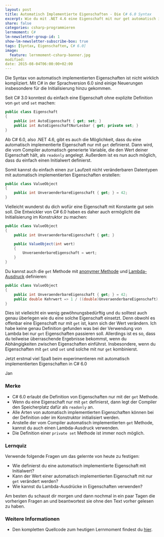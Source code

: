```yaml
---
layout: post
title: Automatisch Implementierte Eigenschaften - Die C# 6.0 Syntax
excerpt: Wie du mit .NET 4.6 eine Eigenschaft mit nur get automatisch implementieren kannst.
share: false
categories: csharp-programmieren
lernmoment: C#
lm-newsletter-group-id: 1
show-lm-newsletter-subscribe-box: true
tags: [Syntax, Eigenschaften, C# 6.0]
image:
  feature: lernmoment-csharp-banner.jpg
modified:
date: 2015-08-04T06:00:00+02:00
---
```


Die Syntax von automatisch implementierten Eigenschaften ist nicht wirklich kompliziert. Mit C# in der Sprachversion 6.0 sind einige Neuerungen insbesondere für die Initialisierung hinzu gekommen.

Seit C# 3.0 konntest du einfach eine Eigenschaft ohne explizite Definition von `get` und `set` machen:

```cs
public class Eigenschaft
{
	public int AutoEigenschaft { get; set; }
	public int AutoEigenschaftNurLesbar { get; private set; }
}
```

Ab C# 6.0, also .NET 4.6, gibt es auch die Möglichkeit, dass du eine automatisch implementierte Eigenschaft nur mit `get` definierst. Dann wird, die vom Compiler automatisch generierte Variable, die den Wert deiner Eigenschaft hält, als `readonly` angelegt. Außerdem ist es nun auch möglich, dass du einfach einen Initialwert definierst.

Somit kannst du einfach einen zur Laufzeit nicht veränderbaren Datentypen mit automatisch implementierten Eigenschaften erstellen:

```cs
public class ValueObject
{
	public int UnveraenderbareEigenschaft { get; } = 42;
}
```

Vielleicht wunderst du dich wofür eine Eigenschaft mit Konstante gut sein soll. Die Entwickler von C# 6.0 haben es daher auch ermöglicht die Initialisierung im Konstruktor zu machen:

```cs
public class ValueObject
{
	public int UnveraenderbareEigenschaft { get; }

	public ValueObject(int wert)
	{
		UnveraenderbareEigenschaft = wert;
	}
}
```

Du kannst auch die `get` Methode mit [anonymer Methode](/csharp-programmieren/anonyme-methode/) und [Lambda-Ausdruck](/csharp-programmieren/lambda-ausdruecke-erstellen/) definieren:

```cs
public class ValueObject
{
	public int UnveraenderbareEigenschaft { get; } = 42;
	public double Kehrwert => 1 / ((double)UnveraenderbareEigenschaft);
}

```

Dies ist vielleicht ein wenig gewöhnungsbedürftig und du solltest auch genau überlegen wie du eine solche Eigenschaft einsetzt. Denn obwohl es offenbar eine Eigenschaft nur mit `get` ist, kann sich der Wert verändern. Ich habe keine genau Definition gefunden was bei der Verwendung von Lambda bei nur `get` Eigenschaften passieren soll. Allerdings ist es so, dass du teilweise überraschende Ergebnisse bekommst, wenn du Abhängigkeiten zwischen Eigenschaften einführst. Insbesondere, wenn du Eigenschaften mit `get` und `set` und solche mit nur `get` kombinierst.

Jetzt erstmal viel Spaß beim experimentieren mit automatisch implementierten Eigenschaften in C# 6.0

Jan


### Merke

-	C# 6.0 erlaubt die Definition von Eigenschaften nur mit der `get` Methode.
-	Wenn du eine Eigenschaft nur mit `get` definierst, dann legt der Compiler den Speicherplatz dafür als `readonly` an.
-	Alle Arten von automatisch implementierten Eigenschaften können bei der Definition oder im Konstruktor initialisiert werden.
-	Anstelle der vom Compiler automatisch implementierten `get` Methode, kannst du auch einen Lambda-Ausdruck verwenden.
-	Die Definition einer `private set` Methode ist immer noch möglich.

### Lernquiz 

Verwende folgende Fragen um das gelernte von heute zu festigen:

-	Wie definierst du eine automatisch implementierte Eigenschaft mit Initialwert?
-	Kann der Wert einer automatisch implementierten Eigenschaft mit nur `get` verändert werden?
-	Wie kannst du Lambda-Ausdrücke in Eigenschaften verwenden?

Am besten du schaust dir morgen und dann nochmal in ein paar Tagen die vorherigen Fragen an und beantwortest sie ohne den Text vorher gelesen zu haben.

### Weitere Informationen

-	Den kompletten Quellcode zum heutigen Lernmoment findest du [hier](https://github.com/LernMoment/csharp/tree/master/AutomatischImplementierteEigenschaftenVerwenden).

